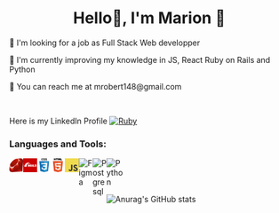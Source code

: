 <h1 align="center"> Hello👋, I'm Marion 🙂 </h1>


<p>🔎 I'm looking for a job as Full Stack Web developper </p>
<p>🌱 I'm currently improving my knowledge in JS, React Ruby on Rails and Python </p>
<p>📧 You can reach me at mrobert148@gmail.com </p>
<br>
<p>Here is my LinkedIn Profile <a href="https://www.linkedin.com/in/marion-robert-/" target="_blank"><img src="https://cdn-icons-png.flaticon.com/512/174/174857.png" alt="Ruby" width="20px"></img></a></p>



<h3> Languages and Tools: </h3> 
<a href="https://www.ruby-lang.org/en/"><img align="left" alt="Ruby" width="25px" src="https://raw.githubusercontent.com/github/explore/80688e429a7d4ef2fca1e82350fe8e3517d3494d/topics/ruby/ruby.png"/></a>
<a href="https://rubyonrails.org/"><img align="left" alt="Rails" width="25px" src="https://raw.githubusercontent.com/github/explore/80688e429a7d4ef2fca1e82350fe8e3517d3494d/topics/rails/rails.png"/></a>

<img align="left" alt="CSS3" width="25px" src="https://raw.githubusercontent.com/github/explore/80688e429a7d4ef2fca1e82350fe8e3517d3494d/topics/css/css.png"/>
<img align="left" alt="HTML5" width="25px" src="https://raw.githubusercontent.com/github/explore/80688e429a7d4ef2fca1e82350fe8e3517d3494d/topics/html/html.png"/>
<img align="left" alt="JS" width="25px" src="https://raw.githubusercontent.com/github/explore/80688e429a7d4ef2fca1e82350fe8e3517d3494d/topics/javascript/javascript.png"/>
<img align="left" alt="Figma" width="25px" src="https://camo.githubusercontent.com/a86a8278da4c5b5a43330e1ea28e6ba050007a837128b5dff5b35d5ff0f1248a/68747470733a2f2f63646e2d696d616765732d312e6d656469756d2e636f6d2f6d61782f313630302f312a365867664443566e3831415958363858766432492d674032782e706e67"/>
<img align="left" alt="Postgresql" width="25px" src="https://user-images.githubusercontent.com/24623425/36042969-f87531d4-0d8a-11e8-9dee-e87ab8c6a9e3.png"/>
<a href="https://docs.python.org/3.11/">
  <img align="left" alt="Python" width="30px" src="https://cdn.icon-icons.com/icons2/112/PNG/512/python_18894.png"/>
</a>

<br>
<br>
<br>

![Anurag's GitHub stats](https://github-readme-stats.vercel.app/api?username=marionrobert&show_icons=true&theme=monokai)
